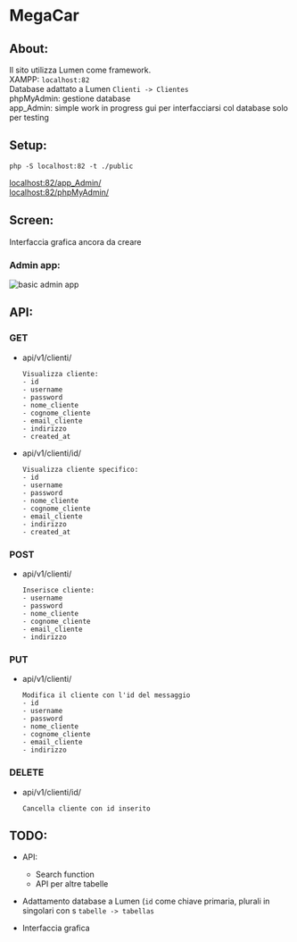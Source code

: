 # MegaCar
## About:
Il sito utilizza Lumen come framework.  
XAMPP:   ```localhost:82```  
Database adattato a Lumen   ```Clienti -> Clientes```  
phpMyAdmin: gestione database  
app_Admin: simple work in progress gui per interfacciarsi col database solo per testing

## Setup:
``` php -S localhost:82 -t ./public ```   

[localhost:82/app_Admin/](localhost:82/app_Admin/)  
[localhost:82/phpMyAdmin/](localhost:82/phpMyAdmin/)

## Screen:
Interfaccia grafica ancora da creare
### Admin app:
![basic admin app](https://raw.githubusercontent.com/ObvTella/MegaCar/main/Website/Screenshot/app_AdminScreenshot.PNG)
## API:
### GET
* api/v1/clienti/
	```
	Visualizza cliente:
	- id
	- username
	- password
	- nome_cliente
	- cognome_cliente
	- email_cliente
	- indirizzo
	- created_at
	```
* api/v1/clienti/id/
	```
	Visualizza cliente specifico:
	- id
	- username
	- password
	- nome_cliente
	- cognome_cliente
	- email_cliente
	- indirizzo
	- created_at
	```
### POST
* api/v1/clienti/  
	```
	Inserisce cliente:
	- username
	- password
	- nome_cliente
	- cognome_cliente
	- email_cliente
	- indirizzo
	```
### PUT
* api/v1/clienti/  
	```
	Modifica il cliente con l'id del messaggio
	- id
	- username
	- password
	- nome_cliente
	- cognome_cliente
	- email_cliente
	- indirizzo
	```
### DELETE
* api/v1/clienti/id/  
	```
	Cancella cliente con id inserito
	```
	
## TODO:
* API:
	* Search function 
	* API per altre tabelle
	
* Adattamento database a Lumen (```id``` come chiave primaria, plurali in singolari con s ```tabelle -> tabellas```
* Interfaccia grafica
